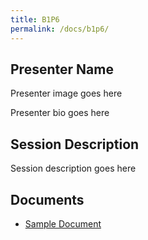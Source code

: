 ```yaml
---
title: B1P6
permalink: /docs/b1p6/
---
```


## Presenter Name

Presenter image goes here

Presenter bio goes here

## Session Description

Session description goes here

## Documents
 - [Sample Document](../monday/breakout1/documents/b1p1d1.pdf)